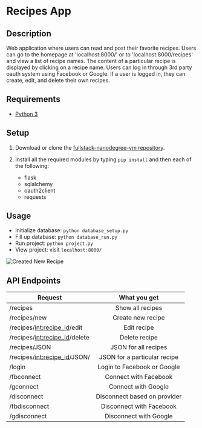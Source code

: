 # Recipes App

## Description
Web application where users can read and post their favorite recipes. Users can go to the homepage at 'localhost:8000/' or to 'localhost:8000/recipes' and view a list of recipe names. The content of a particular recipe is displayed by clicking on a recipe name. Users can log in through 3rd party oauth system using Facebook or Google. If a user is logged in, they can create, edit, and delete their own recipes.

## Requirements
- [Python 3](https://www.python.org/)

## Setup
1. Download or clone the [fullstack-nanodegree-vm repository](https://github.com/udacity/fullstack-nanodegree-vm).

2. Install all the required modules by typing `pip install` and then each of the following:
	- flask
	- sqlalchemy
	- oauth2client
	- requests


## Usage 
- Initialize database: `python database_setup.py`
- Fill up database: `python database_run.py`
- Run project: `python project.py`
- View project: visit `localhost:8000/`

![Created New Recipe](http://i.imgur.com/5PjFFCd.png)

## API Endpoints
|Request | What you get |
|--------------|:-----------:|
| /recipes | Show all recipes|
| /recipes/new | Create new recipe|
| /recipes/<int:recipe_id>/edit | Edit recipe |
| /recipes/<int:recipe_id>/delete | Delete recipe |
| /recipes/JSON | JSON for all recipes |
| /recipes/<int:recipe_id>/JSON/ | JSON for a particular recipe |
| /login | Login to Facebook or Google |
| /fbconnect | Connect with Facebook |
| /gconnect | Connect with Google |
| /disconnect | Disconnect based on provider |
| /fbdisconnect | Disconnect with Facebook |
| /gdisconnect | Disconnect with Google |
